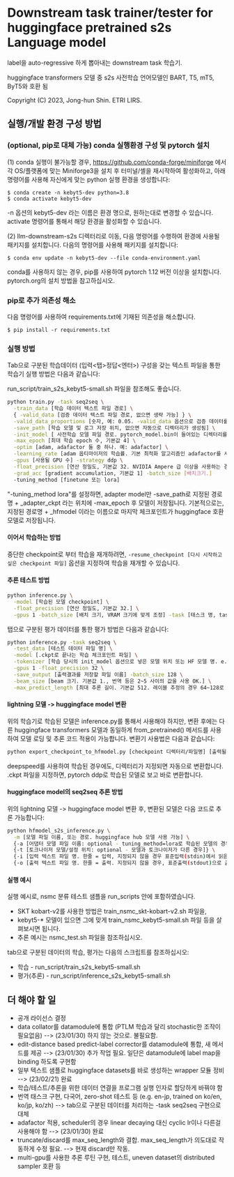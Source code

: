 # Downstream task trainer/tester for huggingface pretrained s2s Language model

label을 auto-regressive 하게 뽑아내는 downstream task 학습기.

huggingface transformers 모델 중 s2s 사전학습 언어모델인 BART, T5, mT5, ByT5와 호환 됨

Copyright (C) 2023, Jong-hun Shin. ETRI LIRS.

## 실행/개발 환경 구성 방법

### (optional, pip로 대체 가능) conda 실행환경 구성 및 pytorch 설치
(1) conda 실행이 불가능할 경우, https://github.com/conda-forge/miniforge 에서 각 OS/플랫폼에 맞는 Miniforge3을 설치 후 터미널/셸을 재시작하여 활성화하고, 아래 명령어를 사용해 자신에게 맞는 python 실행 환경을 생성합니다:

```
$ conda create -n kebyt5-dev python=3.8
$ conda activate kebyt5-dev 
```
-n 옵션의 kebyt5-dev 라는 이름은 환경 명으로, 원하는대로 변경할 수 있습니다. activate 명령어를 통해서 해당 환경을 활성화할 수 있습니다.

(2) llm-downstream-s2s 디렉터리로 이동, 다음 명령어를 수행하여 환경에 사용될 패키지를 설치합니다. 다음의 명령어를 사용해 패키지를 설치합니다:
```
$ conda env update -n kebyt5-dev --file conda-environment.yaml
```

conda를 사용하지 않는 경우, pip를 사용하여 pytorch 1.12 버전 이상을 설치합니다. pytorch.org의 설치 방법을 참고하십시오.

### pip로 추가 의존성 해소

다음 명령어를 사용하여 requirements.txt에 기재된 의존성을 해소합니다.

```
$ pip install -r requirements.txt
```

### 실행 방법
Tab으로 구분된 학습데이터 (입력<탭>정답<엔터>) 구성을 갖는 텍스트 파일을 통한 학습기 실행 방법은 다음과 같습니다:

run_script/train_s2s_kebyt5-small.sh 파일을 참조해도 좋습니다.

```bash
python train.py -task seq2seq \
  -train_data [학습 데이터 텍스트 파일 경로] \
  { -valid_data [검증 데이터 텍스트 파일 경로, 없으면 생략 가능] } \
  -valid_data_proportions [숫자, 예: 0.05. -valid_data 옵션으로 검증 데이터를 따로 입력시 생략 가능.] \
  -save_path [학습 모델 및 로그 저장 위치, 없으면 자동으로 디렉터리가 생성됨] \
  -init_model [ 사전학습 모델 파일 경로. pytorch_model.bin이 들어있는 디렉터리를 지정하면 됩니다. ] \
  -max_epoch [최대 학습 epoch 수, 기본값 4] \
  -optim [adam, adafactor 둘 중 하나. 예: adafactor] \
  -learning_rate [adam 옵티마이저의 학습률. 기본 최적화 알고리즘인 adafactor를 사용하는 경우 자동으로 지정되며, 입력한 값은 무시됩니다.] \
  -gpus [사용될 GPU 수] -strategy ddp \
  -float_precision [연산 정밀도, 기본값 32. NVIDIA Ampere 급 이상을 사용하는 경우 16 지정 가능. 그 미만 카드에서는 16 지정시 NaN loss가 나올 수 있음] \
  -grad_acc [gradient accumulation, 기본값 1] -batch_size [배치크기.]
  -tuning_method [finetune 또는 lora]
```

"-tuning_method lora"를 설정하면, adapter model만 -save_path로 지정된 경로명 + \_adapter_ckpt 라는 위치에 -max_epoch 후 모델이 저장됩니다. 기본적으로는, 지정된 경로명 + \_hfmodel 이라는 이름으로 마지막 체크포인트가 huggingface 호환 모델로 저장됩니다.

#### 이어서 학습하는 방법
중단한 checkpoint로 부터 학습을 재개하려면, ``-resume_checkpoint [다시 시작하고 싶은 checkpoint 파일]`` 옵션을 지정하여 학습을 재개할 수 있습니다.

#### 추론 테스트 방법
```bash
python inference.py \
  -model [학습된 모델 checkpoint] \
  -float_precision [연산 정밀도, 기본값 32.] \
  -gpus 1 -batch_size [배치 크기, VRAM 크기에 맞게 조정] -task [태스크 명, task_utils.py 참조.]
```

탭으로 구분된 평가 데이터를 통한 평가 방법은 다음과 같습니다:
```bash
python inference.py -task seq2seq \
  -test_data [테스트 데이터 파일 명] \
  -model [.ckpt로 끝나는 학습 체크포인트 파일] \
  -tokenizer [학습 당시의 init_model 옵션으로 넣은 모델 위치 또는 HF 모델 명. e.g. google/byt5-small] \
  -gpus 1 -float_precision 32 \
  -save_output [출력결과를 저장할 파일 이름] -batch_size 128 \
  -beam_size [beam 크기. 기본값 1., 번역 등은 2~5 사이의 값을 사용 OK.] \
  -max_predict_length [최대 추론 길이. 기본값 512. 레이블 추정의 경우 64~128로 설정하면 됨.]
```

#### lightning 모델 -> huggingface model 변환
위의 학습기로 학습된 모델은 inference.py를 통해서 사용해야 하지만, 변환 후에는 다른 huggingface transformers 모델과 동일하게 from_pretrained() 메서드를 사용하여 모델 로딩 및 추론 코드 적용이 가능합니다. 변환기 사용법은 다음과 같습니다:

```bash
python export_checkpoint_to_hfmodel.py [checkpoint 디렉터리/파일명] [출력될 huggingface 모델 디렉터리: 자동 생성됨]
```

deepspeed를 사용하여 학습된 경우에도, 디렉터리가 지정되면 자동으로 변환합니다. .ckpt 파일을 지정하면, pytorch ddp로 학습된 모델로 보고 바로 변환합니다.

#### huggingface model의 seq2seq 추론 방법
위의 lightning 모델 -> huggingface model 변환 후, 변환된 모델은 다음 코드로 추론 가능합니다:

```bash
python hfmodel_s2s_inference.py \
  -m [모델 파일 이름, 또는 경로. huggingface hub 모델 사용 가능] \
  {-a [어댑터 모델 파일 이름: optional - tuning_method=lora로 학습된 모델의 경우]} \
  {-t [토크나이저 모델/설정 위치: optional - 모델과 토크나이저가 다른 경우]} \
  {-i [입력 텍스트 파일 명. 한줄 = 입력, 지정되지 않을 경우 표준입력(stdin)에서 읽음]} \
  {-o [출력 텍스트 파일 명. 한줄 = 출력. 지정되지 않을 경우, 표준출력(stdout)으로 출력]}
```

#### 실행 예시
실행 예시로, nsmc 분류 테스트 샘플을 run_scripts 안에 포함하였습니다.
  * SKT kobart-v2를 사용한 방법은 train_nsmc_skt-kobart-v2.sh 파일을,
  * kebyt5-* 모델이 있으면 그에 맞게 train_nsmc_kebyt5-small.sh 파일 등을 살펴보시면 됩니다.
  * 추론 예시는 nsmc_test.sh 파일을 참조하십시오.

tab으로 구분된 데이터의 학습, 평가는 다음의 스크립트를 참조하십시오:
  * 학습 - run_script/train_s2s_kebyt5-small.sh
  * 평가(추론) - run_script/inference_s2s_kebyt5-small.sh


## 더 해야 할 일
  * 공개 라이선스 결정
  * data collator를 datamodule에 통합 (PTLM 학습과 달리 stochastic한 조작이 필요없음) --> (23/01/30) 하지 않는 것으로. 불필요함.
  * edit-distance based predict-label corrector를 datamodule에 통합, 새 메서드를 제공 --> (23/01/30) 추가 작업 필요. 일단은 datamodule에 label map을 binding 하도록 구현함
  * 일부 텍스트 샘플로 huggingface datasets를 바로 생성하는 wrapper 모듈 정비 --> (23/02/21) 완료
  * 학습/테스트/추론을 위한 데이터 연결을 프로그램 실행 인자로 할당하게 바꿔야 함
  * 번역 태스크 구현, 다국어, zero-shot 테스트 등 (e.g. en-jp, trained on ko/en, ko/jp, ko/zh) --> tab으로 구분된 데이터를 처리하는 -task seq2seq 구현으로 대체
  * adafactor 적용, scheduler의 경우 linear decaying 대신 cyclic lr이나 다른걸 사용해야 함 --> (23/01/30) 완료
  * truncate/discard를 max_seq_length와 결합. max_seq_length가 의도대로 작동하게 수정 필요. --> 현재 discard만 작동.
  * multi-gpu를 사용한 추론 루틴 구현, 테스트, uneven dataset의 distributed sampler 호환 등
